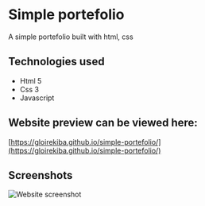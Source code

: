 # Simple portefolio

A simple portefolio built with html, css

## Technologies used

* Html 5
* Css 3
* Javascript

## Website preview can be viewed here:

[https://gloirekiba.github.io/simple-portefolio/](https://gloirekiba.github.io/simple-portefolio/)

## Screenshots

![Website screenshot](https://gdurl.com/n3z9)
